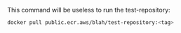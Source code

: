 This command will be useless to run the test-repository:

```bash
docker pull public.ecr.aws/blah/test-repository:<tag>
```
